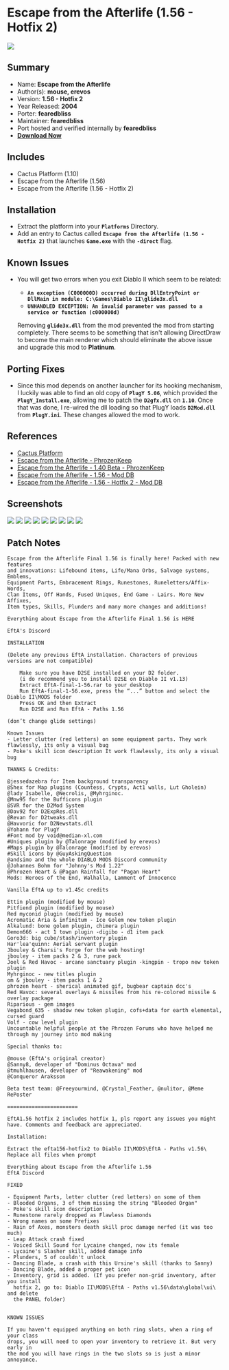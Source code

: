 # Escape from the Afterlife (1.56 - Hotfix 2)

![](https://xyinn.org/diablo/platforms/gold/Escape_from_the_Afterlife_1.56_Hotfix_2/screenshots/Screenshot001.jpg)

## Summary

- Name: **Escape from the Afterlife**
- Author(s): **mouse, erevos**
- Version: **1.56 - Hotfix 2**
- Year Released: **2004**
- Porter: **fearedbliss**
- Maintainer: **fearedbliss**
- Port hosted and verified internally by **fearedbliss**
- [**Download Now**](https://xyinn.org/diablo/platforms/gold/Escape_from_the_Afterlife_1.56_Hotfix_2/)

## Includes

- Cactus Platform (1.10)
- Escape from the Afterlife (1.56)
- Escape from the Afterlife (1.56 - Hotfix 2)

## Installation

- Extract the platform into your **`Platforms`** Directory.
- Add an entry to Cactus called **`Escape from the Afterlife (1.56 - Hotfix 2)`**
  that launches **`Game.exe`** with the **`-direct`** flag.

## Known Issues

- You will get two errors when you exit Diablo II which seem to be related:
	- **`An exception (C000000D) occurred during DllEntryPoint or DllMain in module: C:\Games\Diablo II\glide3x.dll`**
	- **`UNHANDLED EXCEPTION: An invalid parameter was passed to a service or function (c000000d)`**
	
	Removing **`glide3x.dll`** from the mod prevented the mod from starting
	completely. There seems to be something that isn't allowing DirectDraw to
	become the main renderer which should eliminate the above issue and upgrade
	this mod to **Platinum**.

## Porting Fixes

- Since this mod depends on another launcher for its hooking mechanism,
  I luckily was able to find an old copy of **`PlugY 5.06`**, which provided
  the **`PlugY_Install.exe`**, allowing me to patch the **`D2gfx.dll`**
  on **`1.10`**. Once that was done, I re-wired the dll loading so that
  PlugY loads **`D2Mod.dll`** from **`PlugY.ini`**. These changes allowed
  the mod to work.

## References

- [Cactus Platform](https://github.com/fearedbliss/Cactus)
- [Escape from the Afterlife - PhrozenKeep](https://d2mods.info/forum/viewtopic.php?f=92&t=66698)
- [Escape from the Afterlife - 1.40 Beta - PhrozenKeep](https://d2mods.info/forum/viewtopic.php?f=92&t=21208)
- [Escape from the Afterlife - 1.56 - Mod DB](https://www.moddb.com/mods/escape-from-the-afterlife/downloads/efta-final-version-1-56)
- [Escape from the Afterlife - 1.56 - Hotfix 2 - Mod DB](https://www.moddb.com/mods/escape-from-the-afterlife/downloads/efta156-hotfix-2)

## Screenshots

![](https://xyinn.org/diablo/platforms/gold/Escape_from_the_Afterlife_1.56_Hotfix_2/screenshots/Screenshot002.jpg)
![](https://xyinn.org/diablo/platforms/gold/Escape_from_the_Afterlife_1.56_Hotfix_2/screenshots/Screenshot003.jpg)
![](https://xyinn.org/diablo/platforms/gold/Escape_from_the_Afterlife_1.56_Hotfix_2/screenshots/Screenshot004.jpg)
![](https://xyinn.org/diablo/platforms/gold/Escape_from_the_Afterlife_1.56_Hotfix_2/screenshots/Screenshot005.jpg)
![](https://xyinn.org/diablo/platforms/gold/Escape_from_the_Afterlife_1.56_Hotfix_2/screenshots/Screenshot006.jpg)
![](https://xyinn.org/diablo/platforms/gold/Escape_from_the_Afterlife_1.56_Hotfix_2/screenshots/Screenshot007.jpg)
![](https://xyinn.org/diablo/platforms/gold/Escape_from_the_Afterlife_1.56_Hotfix_2/screenshots/Screenshot008.jpg)
![](https://xyinn.org/diablo/platforms/gold/Escape_from_the_Afterlife_1.56_Hotfix_2/screenshots/Screenshot009.jpg)
![](https://xyinn.org/diablo/platforms/gold/Escape_from_the_Afterlife_1.56_Hotfix_2/screenshots/Screenshot010.jpg)

## Patch Notes

```
Escape from the Afterlife Final 1.56 is finally here! Packed with new features
and innovations: Lifebound items, Life/Mana Orbs, Salvage systems, Emblems,
Equipment Parts, Embracement Rings, Runestones, Runeletters/Affix-Words,
Clan Items, Off Hands, Fused Uniques, End Game - Lairs. More New Affixes,
Item types, Skills, Plunders and many more changes and additions!

Everything about Escape from the Afterlife Final 1.56 is HERE

EftA's Discord

INSTALLATION

(Delete any previous EftA installation. Characters of previous versions are not compatible)

    Make sure you have D2SE installed on your D2 folder.
    (i do recommend you to install D2SE on Diablo II v1.13)
    Extract EftA-final-1-56.rar to your desktop
    Run EftA-final-1-56.exe, press the “...” button and select the Diablo II\MODS folder
    Press OK and then Extract
    Run D2SE and Run EftA - Paths 1.56

(don’t change glide settings)

Known Issues
- Letter clutter (red letters) on some equipment parts. They work flawlessly, its only a visual bug
- Poke's skill icon description It work flawlessly, its only a visual bug

THANKS & Credits:

@jessedazebra for Item background transparency
@Shex for Map plugins (Countess, Crypts, Act1 walls, Lut Gholein)
@lady_Isabelle, @Necrolis, @Myhrginoc.
@Mnw95 for the Bufficons plugin
@SVR for the D2Mod System
@Dav92 for D2ExpRes.dll
@Revan for D2tweaks.dll
@Havvoric for D2Newstats.dll
@Yohann for PlugY
#Font mod by void@median-xl.com
#Uniques plugin by @Talonrage (modified by erevos)
#Maps plugin by @Talonrage (modified by erevos)
#Skill icons by @GuyAskingQuestion
@andsimo and the whole DIABLO MODS Discord community
@Johannes Bohm for "Johnny's Mod 1.22"
@Phrozen Heart & @Pagan Rainfall for "Pagan Heart"
Mods: Heroes of the End, Walhalla, Lamment of Innocence

Vanilla EftA up to v1.45c credits

Ettin plugin (modified by mouse)
Pitfiend plugin (modified by mouse)
Red myconid plugin (modified by mouse)
Acromatic Aria & infinitum - Ice Golem new token plugin
Alkalund: bone golem plugin, chimera plugin
Demon666 - act 1 town plugin -digibo - d1 item pack
Goro3d: big cube/stash/inventory plugin
Har'lea'quinn: Aerial servant plugin
Jbouley & Charsi's Forge for the web hosting!
jbouley - item packs 2 & 3, rune pack
Joel & Red Havoc - arcane sanctuary plugin -kingpin - tropo new token plugin
Myhrginoc - new titles plugin
om & jbouley - item packs 1 & 2
phrozen heart - sherical animated gif, bugbear captain dcc's
Red Havoc: several overlays & missiles from his re-colored missile & overlay package
Riparious - gem images
Vegabond_635 - shadow new token plugin, cofs+data for earth elemental, cursed guard
Volf - cow level plugin
Uncountable helpful people at the Phrozen Forums who have helped me through my journey into mod making

Special thanks to:

@mouse (EftA's original creator)
@Sanny8, developer of "Dominus Octava" mod
@tmuhlhausen, developer of "Reawakening" mod
@Conqueror Araksson

Beta test team: @Freeyourmind, @Crystal_Feather, @nulitor, @Meme RePoster

=======================

EftA1.56 hotfix 2 includes hotfix 1, pls report any issues you might have. Comments and feedback are appreciated.

Installation:

Extract the efta156-hotfix2 to Diablo II\MODS\EftA - Paths v1.56\
Replace all files when prompt

Everything about Escape from the Afterlife 1.56
EftA Discord

FIXED

- Equipment Parts, letter clutter (red letters) on some of them
- Blooded Organs, 3 of them missing the string "Blooded Organ"
- Poke's skill icon description
- Runestone rarely dropped as Flawless Diamonds
- Wrong names on some Prefixes
- Rain of Axes, monsters death skill proc damage nerfed (it was too much)
- Leap Attack crash fixed
- Voiced Skill Sound for Lycaine changed, now its female
- Lycaine's Slasher skill, added damage info
- Plunders, 5 of couldn't unlock
- Dancing Blade, a crash with this Ursine's skill (thanks to Sanny)
- Dancing Blade, added a proper pet icon
- Inventory, grid is added. (If you prefer non-grid inventory, after you install
  hotfix 2, go to: Diablo II\MODS\EftA - Paths v1.56\data\global\ui\ and delete
  the PANEL folder)


KNOWN ISSUES

If you haven't equipped anything on both ring slots, when a ring of your class
drops, you will need to open your inventory to retrieve it. But very early in
the mod you will have rings in the two slots so is just a minor annoyance.
```